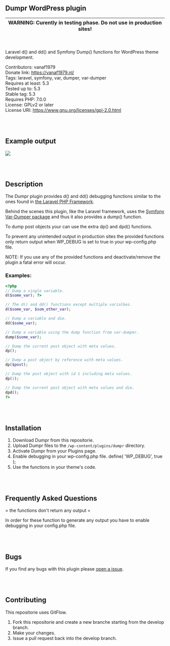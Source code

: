 ## Dumpr WordPress plugin

| WARNING: Curently in testing phase. Do not use in production sites! |
| --- |
<br/><br/>
Laravel d() and dd() and Symfony Dump() functions for WordPress theme development.

Contributors: vanaf1979  
Donate link: https://vanaf1979.nl/  
Tags: laravel, symfony, var, dumper, var-dumper  
Requires at least: 5.3  
Tested up to: 5.3  
Stable tag: 5.3  
Requires PHP: 7.0.0  
License: GPLv2 or later  
License URI: https://www.gnu.org/licenses/gpl-2.0.html  

<br/><br/>
## Example output
<p align="left">
 <img src="https://i.postimg.cc/1ztwLQd8/dumpr.png">
</p>

<br/><br/>
## Description

The Dumpr plugin provides d() and dd() debugging functions similar to the ones found in [the Laravel PHP Framework](https://nl.wordpress.org/plugins/dumpr/).

Behind the scenes this plugin, like the Laravel framework, uses the [Symfony Var-Dumper package](https://symfony.com/components/VarDumper) and thus it also provides a dump() function.

To dump post objects your can use the extra dp() and dpd() functions.

To prevent any unintended output in production sites the provided functions only return output when WP_DEBUG is set to true in your wp-config.php file.

NOTE: If you use any of the provided functions and deactivate/remove the plugin a fatal error will occur.

### Examples:

```php
<?php 
// Dump a single variable.
d($some_var); ?>

// The d() and dd() functions except multiple varialbes.
d($some_var, $som_other_var);

// Dump a variable and die.
dd($some_var);

// Dump a variable using the dump function from var-dumper.
dump($some_var);

// Dump the current post object with meta values.
dp();

// Dump a post object by reference with meta values.
dp($post);

// Dump the post object with id 1 including meta values.
dp(1);

// Dump the current post object with meta values and die.
dpd(); 
?>
```

<br/><br/>
## Installation
1. Download Dumpr from this repositorie.
2. Upload Dumpr files to the `/wp-content/plugins/dumpr` directory.
3. Activate Dumpr from your Plugins page.
4. Enable debugging in your wp-config.php file. define( 'WP_DEBUG', true );
5. Use the functions in your theme's code.


<br/><br/>
## Frequently Asked Questions

= the functions don't return any output =

In order for these function to generate any output you have to enable debugging in your config.php file.

<br/><br/>
## Bugs
If you find any bugs with this plugin please [open a issue](https://github.com/vanaf1979/dumpr/issues/new).


<br/><br/>
## Contributing
This repositorie uses GitFlow.
1. Fork this repositorie and create a new branche starting from the develop branch.
2. Make your changes.
3. Issue a pull request back into the develop branch.